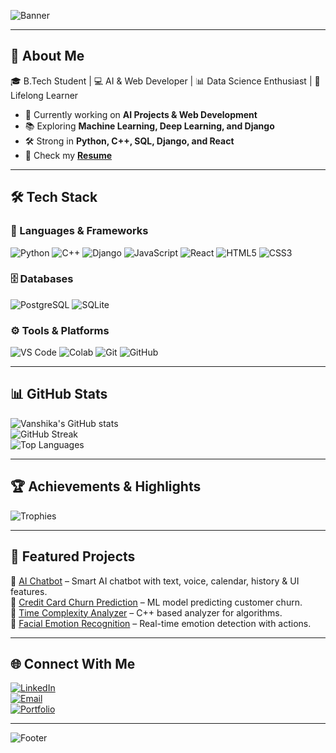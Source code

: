 <!-- Profile Banner -->
![Banner](https://capsule-render.vercel.app/api?type=waving&color=0:FF5733,100:900C3F&height=250&section=header&text=Hi%20I'm%20Vanshika%20Agarwal%20👋&fontSize=40&fontColor=fff&animation=fadeIn)

---

## 🚀 About Me
🎓 B.Tech Student | 💻 AI & Web Developer | 📊 Data Science Enthusiast | 🌱 Lifelong Learner  

- 🔭 Currently working on **AI Projects & Web Development**
- 📚 Exploring **Machine Learning, Deep Learning, and Django**
- 🛠️ Strong in **Python, C++, SQL, Django, and React**
- 📄 Check my **[Resume](https://github.com/Vanshikagarwal1901/RESUME)**  

---

## 🛠️ Tech Stack
### 🚀 Languages & Frameworks
![Python](https://img.shields.io/badge/Python-3776AB?style=for-the-badge&logo=python&logoColor=white)
![C++](https://img.shields.io/badge/C++-00599C?style=for-the-badge&logo=cplusplus&logoColor=white)
![Django](https://img.shields.io/badge/Django-092E20?style=for-the-badge&logo=django&logoColor=white)
![JavaScript](https://img.shields.io/badge/JavaScript-F7DF1E?style=for-the-badge&logo=javascript&logoColor=black)
![React](https://img.shields.io/badge/React-20232A?style=for-the-badge&logo=react&logoColor=61DAFB)
![HTML5](https://img.shields.io/badge/HTML5-E34F26?style=for-the-badge&logo=html5&logoColor=white)
![CSS3](https://img.shields.io/badge/CSS3-1572B6?style=for-the-badge&logo=css3&logoColor=white)

### 🗄️ Databases
![PostgreSQL](https://img.shields.io/badge/PostgreSQL-316192?style=for-the-badge&logo=postgresql&logoColor=white)
![SQLite](https://img.shields.io/badge/SQLite-003B57?style=for-the-badge&logo=sqlite&logoColor=white)

### ⚙️ Tools & Platforms
![VS Code](https://img.shields.io/badge/VSCode-0078d7?style=for-the-badge&logo=visual-studio-code&logoColor=white)
![Colab](https://img.shields.io/badge/Google%20Colab-F9AB00?style=for-the-badge&logo=googlecolab&logoColor=white)
![Git](https://img.shields.io/badge/Git-F05032?style=for-the-badge&logo=git&logoColor=white)
![GitHub](https://img.shields.io/badge/GitHub-181717?style=for-the-badge&logo=github)

---

## 📊 GitHub Stats
![Vanshika's GitHub stats](https://github-readme-stats.vercel.app/api?username=Vanshikagarwal1901&show_icons=true&theme=tokyonight)  
![GitHub Streak](https://streak-stats.demolab.com/?user=Vanshikagarwal1901&theme=tokyonight)  
![Top Languages](https://github-readme-stats.vercel.app/api/top-langs/?username=Vanshikagarwal1901&layout=compact&theme=tokyonight)

---

## 🏆 Achievements & Highlights
![Trophies](https://github-profile-trophy.vercel.app/?username=Vanshikagarwal1901&theme=tokyonight&no-frame=true&margin-w=15)

---

## 📂 Featured Projects
🔹 [AI Chatbot](https://github.com/Vanshikagarwal1901/ai_chatbot) – Smart AI chatbot with text, voice, calendar, history & UI features.  
🔹 [Credit Card Churn Prediction](https://github.com/Vanshikagarwal1901) – ML model predicting customer churn.  
🔹 [Time Complexity Analyzer](https://github.com/Vanshikagarwal1901) – C++ based analyzer for algorithms.  
🔹 [Facial Emotion Recognition](https://github.com/Vanshikagarwal1901) – Real-time emotion detection with actions.  

---

## 🌐 Connect With Me
[![LinkedIn](https://img.shields.io/badge/LinkedIn-0077B5?style=for-the-badge&logo=linkedin&logoColor=white)](https://linkedin.com/in/your-link)  
[![Email](https://img.shields.io/badge/Email-D14836?style=for-the-badge&logo=gmail&logoColor=white)](mailto:your-email@example.com)  
[![Portfolio](https://img.shields.io/badge/Portfolio-000?style=for-the-badge&logo=vercel&logoColor=white)](https://yourportfolio.com)

---

![Footer](https://capsule-render.vercel.app/api?type=waving&color=0:900C3F,100:FF5733&height=120&section=footer)
